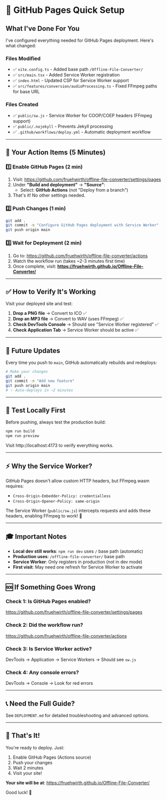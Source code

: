 # 🚀 GitHub Pages Quick Setup

## What I've Done For You

I've configured everything needed for GitHub Pages deployment. Here's what changed:

### Files Modified

- ✅ `vite.config.ts` - Added base path `/Offline-File-Converter/`
- ✅ `src/main.tsx` - Added Service Worker registration
- ✅ `index.html` - Updated CSP for Service Worker support
- ✅ `src/features/conversion/audioProcessing.ts` - Fixed FFmpeg paths for base URL

### Files Created

- ✅ `public/sw.js` - Service Worker for COOP/COEP headers (FFmpeg support)
- ✅ `public/.nojekyll` - Prevents Jekyll processing
- ✅ `.github/workflows/deploy.yml` - Automatic deployment workflow

---

## 🎯 Your Action Items (5 Minutes)

### 1️⃣ Enable GitHub Pages (2 min)

1. Visit: https://github.com/fruehwirth/offline-file-converter/settings/pages
2. Under **"Build and deployment"** → **"Source"**:
   - Select: **GitHub Actions** (not "Deploy from a branch")
3. That's it! No other settings needed.

### 2️⃣ Push Changes (1 min)

```bash
git add .
git commit -m "Configure GitHub Pages deployment with Service Worker"
git push origin main
```

### 3️⃣ Wait for Deployment (2 min)

1. Go to: https://github.com/fruehwirth/offline-file-converter/actions
2. Watch the workflow run (takes ~2-3 minutes first time)
3. Once complete, visit: **https://fruehwirth.github.io/Offline-File-Converter/**

---

## ✅ How to Verify It's Working

Visit your deployed site and test:

1. **Drop a PNG file** → Convert to ICO ✅
2. **Drop an MP3 file** → Convert to WAV (uses FFmpeg) ✅
3. **Check DevTools Console** → Should see "Service Worker registered" ✅
4. **Check Application Tab** → Service Worker should be active ✅

---

## 🔄 Future Updates

Every time you push to `main`, GitHub automatically rebuilds and redeploys:

```bash
# Make your changes
git add .
git commit -m "Add new feature"
git push origin main
# ✨ Auto-deploys in ~2 minutes
```

---

## 🧪 Test Locally First

Before pushing, always test the production build:

```bash
npm run build
npm run preview
```

Visit http://localhost:4173 to verify everything works.

---

## ⚡ Why the Service Worker?

GitHub Pages doesn't allow custom HTTP headers, but FFmpeg.wasm requires:

- `Cross-Origin-Embedder-Policy: credentialless`
- `Cross-Origin-Opener-Policy: same-origin`

The Service Worker (`public/sw.js`) intercepts requests and adds these headers, enabling FFmpeg to work! 🎉

---

## 🎓 Important Notes

- **Local dev still works**: `npm run dev` uses `/` base path (automatic)
- **Production uses**: `/offline-file-converter/` base path
- **Service Worker**: Only registers in production (not in dev mode)
- **First visit**: May need one refresh for Service Worker to activate

---

## 🆘 If Something Goes Wrong

### Check 1: Is GitHub Pages enabled?

https://github.com/fruehwirth/offline-file-converter/settings/pages

### Check 2: Did the workflow run?

https://github.com/fruehwirth/offline-file-converter/actions

### Check 3: Is Service Worker active?

DevTools → Application → Service Workers → Should see `sw.js`

### Check 4: Any console errors?

DevTools → Console → Look for red errors

---

## 📞 Need the Full Guide?

See `DEPLOYMENT.md` for detailed troubleshooting and advanced options.

---

## 🎉 That's It!

You're ready to deploy. Just:

1. Enable GitHub Pages (Actions source)
2. Push your changes
3. Wait 2 minutes
4. Visit your site!

**Your site will be at**: https://fruehwirth.github.io/Offline-File-Converter/

Good luck! 🚀
